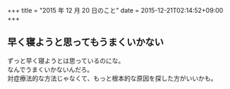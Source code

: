 +++
title = "2015 年 12 月 20 日のこと"
date = 2015-12-21T02:14:52+09:00
+++

## 早く寝ようと思ってもうまくいかない

ずっと早く寝ようとは思っているのにな。  
なんでうまくいかないんだろ。  
対症療法的な方法じゃなくて、もっと根本的な原因を探した方がいいかも。

